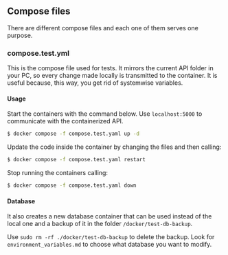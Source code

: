 ## Compose files
There are different compose files and each one of them serves one purpose.

### compose.test.yml
This is the compose file used for tests. It mirrors the current API folder in your PC, so every change made locally is transmitted to the container. It is useful because, this way, you get rid of systemwise variables.

#### Usage
Start the containers with the command below. Use `localhost:5000` to communicate with the containerized API.

```bash
$ docker compose -f compose.test.yaml up -d
```

Update the code inside the container by changing the files and then calling:

```bash
$ docker compose -f compose.test.yaml restart
```

Stop running the containers calling:

```bash
$ docker compose -f compose.test.yaml down
```

#### Database

It also creates a new database container that can be used instead of the local one and a backup of it in the folder `/docker/test-db-backup`. 

Use `sudo rm -rf ./docker/test-db-backup` to delete the backup. Look for `environment_variables.md` to choose what database you want to modify. 